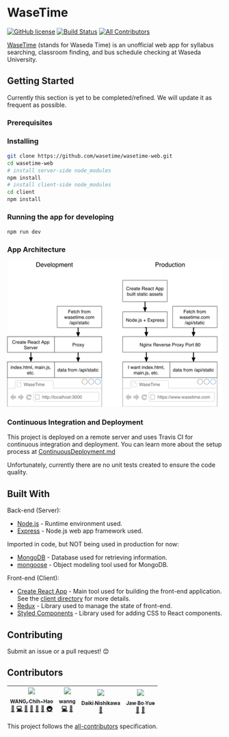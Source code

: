 # WaseTime

[![GitHub license](https://img.shields.io/badge/license-MIT-blue.svg)](https://github.com/wasetime/wasetime-web/blob/master/LICENSE.md) [![Build Status](https://travis-ci.org/wasetime/wasetime-web.svg?branch=master)](https://travis-ci.org/wasetime/wasetime-web) [![All Contributors](https://img.shields.io/badge/all_contributors-4-orange.svg?style=flat-square)](#contributors)

[WaseTime](https://wasetime.com) (stands for Waseda Time) is an unofficial web app for syllabus searching, classroom finding, and bus schedule checking at Waseda University.

## Getting Started

Currently this section is yet to be completed/refined. We will update it as frequent as possible.

### Prerequisites

### Installing

```bash
git clone https://github.com/wasetime/wasetime-web.git
cd wasetime-web
# install server-side node_modules
npm install
# install client-side node_modules
cd client
npm install
```

### Running the app for developing

```bash
npm run dev
```

### App Architecture

![App Architecture](/docs/images/AppArchitecture.png)

### Continuous Integration and Deployment

This project is deployed on a remote server and uses Travis CI for continuous integration and deployment. You can learn more about the setup process at [ContinuousDeployment.md](docs/ContinuousDeployment.md)

Unfortunately, currently there are no unit tests
created to ensure the code quality.

## Built With

Back-end (Server):

* [Node.js](https://nodejs.org/) - Runtime environment used.
* [Express](http://expressjs.com/) - Node.js web app framework used.

Imported in code, but NOT being used in production for now:

* [MongoDB](https://www.mongodb.com/) - Database used for retrieving information.
* [mongoose](http://mongoosejs.com/) - Object modeling tool used for MongoDB.

Front-end (Client):

* [Create React App](https://github.com/facebook/create-react-app) - Main tool used for building the front-end application. See the [client directory](client/) for more details.
* [Redux](https://redux.js.org) - Library used to manage the state of front-end.
* [Styled Components](https://www.styled-components.com) - Library used for adding CSS to React components.

## Contributing

Submit an issue or a pull request! :blush:

## Contributors

<!-- ALL-CONTRIBUTORS-LIST:START - Do not remove or modify this section -->

<!-- prettier-ignore -->
| [<img src="https://avatars0.githubusercontent.com/u/30998659?v=4" width="100px;"/><br /><sub><b>WANG, Chih-Hao</b></sub>](http://www.oscarwang114.me)<br />[🐛](https://github.com/wasetime/wasetime-web/issues?q=author%3AOscarWang114 "Bug reports") [💻](https://github.com/wasetime/wasetime-web/commits?author=OscarWang114 "Code") [🎨](#design-OscarWang114 "Design") [📖](https://github.com/wasetime/wasetime-web/commits?author=OscarWang114 "Documentation") [🤔](#ideas-OscarWang114 "Ideas, Planning, & Feedback") [👀](#review-OscarWang114 "Reviewed Pull Requests") [🚇](#infra-OscarWang114 "Infrastructure (Hosting, Build-Tools, etc)") | [<img src="https://avatars0.githubusercontent.com/u/32323900?v=4" width="100px;"/><br /><sub><b>wanng</b></sub>](https://github.com/wanng-ide)<br />[💻](https://github.com/wasetime/wasetime-web/commits?author=wanng-ide "Code") [🤔](#ideas-wanng-ide "Ideas, Planning, & Feedback") | [<img src="https://avatars3.githubusercontent.com/u/17228098?v=4" width="100px;"/><br /><sub><b>Daiki Nishikawa</b></sub>](https://github.com/nd-02110114)<br />[🤔](#ideas-nd-02110114 "Ideas, Planning, & Feedback") | [<img src="https://graph.facebook.com/100000406482926/picture?type=large" width="100px;"/><br /><sub><b>Jaw Bo Yue</b></sub>](https://www.facebook.com/JawBoYue)<br />[🎨](#design "Design") [🤔](#ideas "Ideas, Planning, & Feedback") |
| :---: | :---: | :---: | :---: |

<!-- ALL-CONTRIBUTORS-LIST:END -->

This project follows the [all-contributors](https://github.com/kentcdodds/all-contributors) specification.
